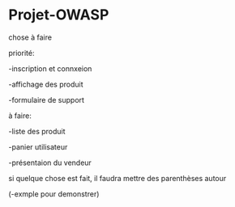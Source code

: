 ﻿# Projet-OWASP

chose à faire

priorité:

  -inscription et connxeion
  
  -affichage des produit
  
  -formulaire de support

à faire:

  -liste des produit
  
  -panier utilisateur
  
  -présentaion du vendeur
  

si quelque chose est fait, il faudra mettre des parenthèses autour

  (-exmple pour demonstrer)
